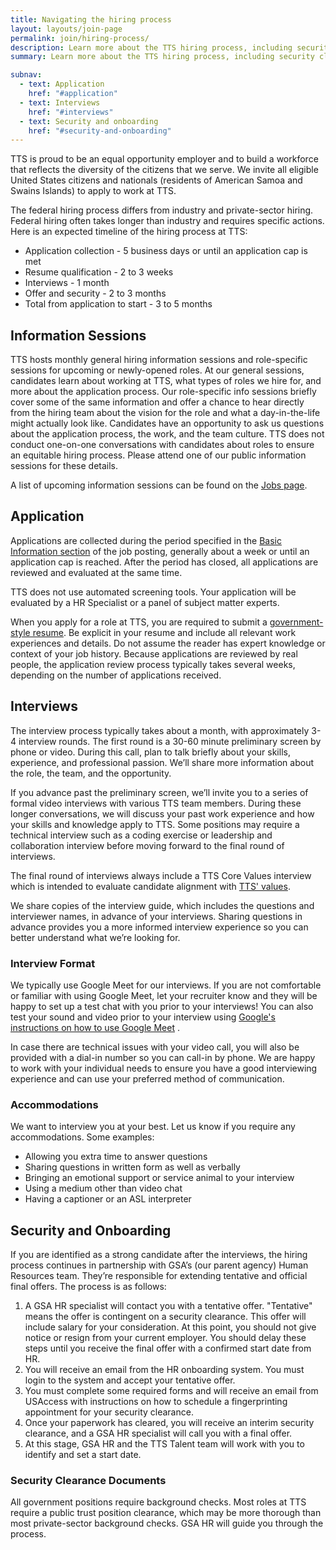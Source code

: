 ```yaml
---
title: Navigating the hiring process
layout: layouts/join-page
permalink: join/hiring-process/
description: Learn more about the TTS hiring process, including security clearances, onboarding, and hiring authorities.
summary: Learn more about the TTS hiring process, including security clearances, onboarding, and hiring authorities.

subnav:
  - text: Application
    href: "#application"
  - text: Interviews
    href: "#interviews"
  - text: Security and onboarding
    href: "#security-and-onboarding"
---
```


TTS is proud to be an equal opportunity employer and to build a workforce
that reflects the diversity of the citizens that we serve. We invite all
eligible United States citizens and nationals (residents of American Samoa
and Swains Islands) to apply to work at TTS.

The federal hiring process differs from industry and private-sector hiring.
Federal hiring often takes longer than industry and requires specific
actions. Here is an expected timeline of the hiring process at TTS:

- Application collection - 5 business days or until an application cap is met
- Resume qualification - 2 to 3 weeks
- Interviews - 1 month
- Offer and security - 2 to 3 months
- Total from application to start - 3 to 5 months

## Information Sessions

TTS hosts monthly general hiring information sessions and role-specific
sessions for upcoming or newly-opened roles. At our general sessions,
candidates learn about working at TTS, what types of roles we hire for,
and more about the application process. Our role-specific info sessions
briefly cover some of the same information and offer a chance to hear directly
from the hiring team about the vision for the role and what a
day-in-the-life might actually look like. Candidates have an opportunity
to ask us questions about the application process, the work, and the team
culture. TTS does not conduct one-on-one conversations with candidates about
roles to ensure an equitable hiring process. Please attend one of our public
information sessions for these details.

A list of upcoming information sessions can be found on the [Jobs page](/join).

## Application

Applications are collected during the period specified in the [Basic Information section](/join/federal-job-posting/#basic-information) of the job posting, generally about a week or until an application cap is reached. After the period has closed, all applications are reviewed and
evaluated  at the same time.

TTS does not use automated screening tools. Your application will be
evaluated by a HR Specialist or a panel of subject matter experts.

When you apply for a role at TTS, you are required to submit a [government-style resume](/join/resume). Be explicit in your resume and include all relevant work experiences and
details. Do not assume the reader has expert knowledge or context of your
job history. Because applications are reviewed by real people, the
application review process typically takes several weeks, depending on
the number of applications received.

## Interviews

The interview process typically takes about a month, with approximately 3-4 interview rounds. The first round is a 30-60 minute preliminary screen by phone or video. During this call, plan to talk briefly about your skills, experience, and professional passion. We’ll share more information about the role, the team, and the opportunity.

If you advance past the preliminary screen, we’ll invite you to a series of formal video interviews with various TTS team members. During these longer conversations, we will discuss your past work experience and how your skills and knowledge apply to TTS. Some positions may require a technical interview such as a coding exercise or leadership and collaboration interview before moving forward to the final round of interviews.

The final round of interviews always include a TTS Core Values interview which is intended to evaluate candidate alignment with [TTS' values](https://handbook.tts.gsa.gov/about-us/tts-history/#our-values).

We share copies of the interview guide, which includes the questions and interviewer names, in advance of your interviews. Sharing questions in advance provides you a more informed interview experience so you can better understand what we’re looking for.

### Interview Format

We typically use Google Meet for our interviews. If you are not comfortable
or familiar with using Google Meet, let your recruiter know and they will
be happy to set up a test chat with you prior to your interviews! You can
also test your sound and video prior to your interview using
[Google's instructions on how to use Google Meet](https://support.google.com/meet/answer/10409699?hl=en)
.

In case there are technical issues with your video call, you will also be
provided with a dial-in number so you can call-in by phone. We are happy to
work with your individual needs to ensure you have a good interviewing
experience and can use your preferred method of communication.

### Accommodations

We want to interview you at your best. Let us know if you require any
accommodations. Some examples:

- Allowing you extra time to answer questions
- Sharing questions in written form as well as verbally
- Bringing an emotional support or service animal to your interview
- Using a medium other than video chat
- Having a captioner or an ASL interpreter

## Security and Onboarding

If you are identified as a strong candidate after the interviews, the
hiring process continues in partnership with GSA’s (our parent agency)
Human Resources team. They’re responsible for extending tentative and
official final offers. The process is as follows:

1. A GSA HR specialist will contact you with a tentative offer.
  "Tentative" means the offer is contingent on a security clearance.
  This offer will include salary for your consideration. At this point,
  you should not give notice or resign from your current employer. You
  should delay these steps until you receive the final offer with a
  confirmed start date from HR.
2. You will receive an email from the HR onboarding system. You must
  login to the system and accept your tentative offer.
3. You must complete some required forms and will receive an email from
  USAccess with instructions on how to schedule a fingerprinting appointment
  for your security clearance.
4. Once your paperwork has cleared, you will receive an interim security
  clearance, and a GSA HR specialist will call you with a final offer.
5. At this stage, GSA HR and the TTS Talent team will work with you to
  identify and set a start date.

### Security Clearance Documents

All government positions require background checks. Most roles at TTS
require a public trust position clearance, which may be more thorough
than most private-sector background checks. GSA HR will guide you through the process.

